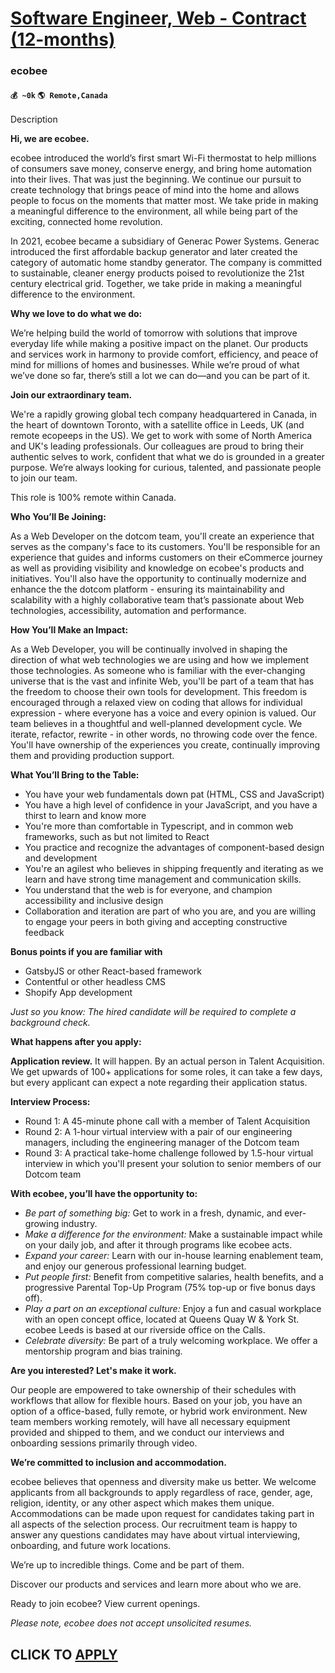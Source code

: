 # [Software Engineer, Web - Contract (12-months)](https://www.remotewlb.com/apply/software-engineer-web-contract-12-months)  
### ecobee  
#### `💰 ~0k` `🌎 Remote,Canada`  

Description

**Hi, we are ecobee.**

ecobee introduced the world’s first smart Wi-Fi thermostat to help millions of consumers save money, conserve energy, and bring home automation into their lives. That was just the beginning. We continue our pursuit to create technology that brings peace of mind into the home and allows people to focus on the moments that matter most. We take pride in making a meaningful difference to the environment, all while being part of the exciting, connected home revolution.

In 2021, ecobee became a subsidiary of Generac Power Systems. Generac introduced the first affordable backup generator and later created the category of automatic home standby generator. The company is committed to sustainable, cleaner energy products poised to revolutionize the 21st century electrical grid. Together, we take pride in making a meaningful difference to the environment.

**Why we love to do what we do:**

We’re helping build the world of tomorrow with solutions that improve everyday life while making a positive impact on the planet. Our products and services work in harmony to provide comfort, efficiency, and peace of mind for millions of homes and businesses. While we’re proud of what we’ve done so far, there’s still a lot we can do—and you can be part of it.

**Join our extraordinary team.**

We're a rapidly growing global tech company headquartered in Canada, in the heart of downtown Toronto, with a satellite office in Leeds, UK (and remote ecopeeps in the US). We get to work with some of North America and UK's leading professionals. Our colleagues are proud to bring their authentic selves to work, confident that what we do is grounded in a greater purpose. We’re always looking for curious, talented, and passionate people to join our team.

This role is 100% remote within Canada.

**Who You’ll Be Joining:**

As a Web Developer on the dotcom team, you'll create an experience that serves as the company's face to its customers. You'll be responsible for an experience that guides and informs customers on their eCommerce journey as well as providing visibility and knowledge on ecobee's products and initiatives. You'll also have the opportunity to continually modernize and enhance the the dotcom platform - ensuring its maintainability and scalability with a highly collaborative team that’s passionate about Web technologies, accessibility, automation and performance.

**How You’ll Make an Impact:**

As a Web Developer, you will be continually involved in shaping the direction of what web technologies we are using and how we implement those technologies. As someone who is familiar with the ever-changing universe that is the vast and infinite Web, you'll be part of a team that has the freedom to choose their own tools for development. This freedom is encouraged through a relaxed view on coding that allows for individual expression - where everyone has a voice and every opinion is valued. Our team believes in a thoughtful and well-planned development cycle. We iterate, refactor, rewrite - in other words, no throwing code over the fence. You'll have ownership of the experiences you create, continually improving them and providing production support.

**What You’ll Bring to the Table:**

  * You have your web fundamentals down pat (HTML, CSS and JavaScript)
  * You have a high level of confidence in your JavaScript, and you have a thirst to learn and know more
  * You're more than comfortable in Typescript, and in common web frameworks, such as but not limited to React
  * You practice and recognize the advantages of component-based design and development
  * You're an agilest who believes in shipping frequently and iterating as we learn and have strong time management and communication skills.
  * You understand that the web is for everyone, and champion accessibility and inclusive design
  * Collaboration and iteration are part of who you are, and you are willing to engage your peers in both giving and accepting constructive feedback

**Bonus points if you are familiar with**

  * GatsbyJS or other React-based framework 
  * Contentful or other headless CMS
  * Shopify App development

_Just so you know: The hired candidate will be required to complete a background check._

**What happens after you apply:**

**Application review.** It will happen. By an actual person in Talent Acquisition. We get upwards of 100+ applications for some roles, it can take a few days, but every applicant can expect a note regarding their application status.

**Interview Process:**

  * Round 1: A 45-minute phone call with a member of Talent Acquisition
  * Round 2: A 1-hour virtual interview with a pair of our engineering managers, including the engineering manager of the Dotcom team
  * Round 3: A practical take-home challenge followed by 1.5-hour virtual interview in which you'll present your solution to senior members of our Dotcom team

**With ecobee, you’ll have the opportunity to:**

  * _Be part of something big:_ Get to work in a fresh, dynamic, and ever-growing industry. 
  * _Make a difference for the environment:_ Make a sustainable impact while on your daily job, and after it through programs like ecobee acts.
  * _Expand your career:_ Learn with our in-house learning enablement team, and enjoy our generous professional learning budget.
  * _Put people first:_ Benefit from competitive salaries, health benefits, and a progressive Parental Top-Up Program (75% top-up or five bonus days off).
  * _Play a part on an exceptional culture:_ Enjoy a fun and casual workplace with an open concept office, located at Queens Quay W & York St. ecobee Leeds is based at our riverside office on the Calls. 
  * _Celebrate diversity:_ Be part of a truly welcoming workplace. We offer a mentorship program and bias training. 

**Are you interested? Let's make it work.**

Our people are empowered to take ownership of their schedules with workflows that allow for flexible hours. Based on your job, you have an option of a office-based, fully remote, or hybrid work environment. New team members working remotely, will have all necessary equipment provided and shipped to them, and we conduct our interviews and onboarding sessions primarily through video.

**We’re committed to inclusion and accommodation.**

ecobee believes that openness and diversity make us better. We welcome applicants from all backgrounds to apply regardless of race, gender, age, religion, identity, or any other aspect which makes them unique. Accommodations can be made upon request for candidates taking part in all aspects of the selection process. Our recruitment team is happy to answer any questions candidates may have about virtual interviewing, onboarding, and future work locations.

We’re up to incredible things. Come and be part of them.

Discover our products and services and learn more about who we are.

Ready to join ecobee? View current openings.

_Please note, ecobee does not accept unsolicited resumes._

  
## CLICK TO [APPLY](https://www.remotewlb.com/apply/software-engineer-web-contract-12-months)

